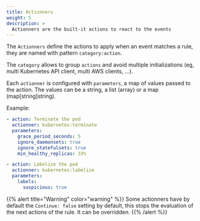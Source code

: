 ```yaml
---
title: Actionners
weight: 5
description: >
  Actionners are the built-it actions to react to the events
---
```


The `Actionners` define the actions to apply when an event matches a rule, they are named with pattern `category:action`.

The `category` allows to group `actions` and avoid multiple initializations (eg, multi Kubernetes API client, multi AWS clients, ...).

Each `actionner` is configured with `parameters`, a map of values passed to the action. The values can be a string, a list (array) or a map (map[string]string). 

Example: 
```yaml
- action: Terminate the pod
  actionner: kubernetes:terminate
  parameters:
    grace_period_seconds: 5
    ignore_daemonsets: true
    ignore_statefulsets: true
    min_healthy_replicas: 33%

- action: Labelize the pod
  actionner: kubernetes:labelize
  parameters:
    labels:
      suspicious: true
```

{{% alert title="Warning" color="warning" %}}
Some actionners have by default the `Continue: false` setting by default, this stops the evaluation of the next actions of the rule. It can be overridden.
{{% /alert %}}